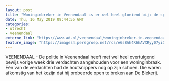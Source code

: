 ```yaml
---
layout: post
title: "Woninginbreker in Veenendaal is er wel heel gloeiend bij: de splinters van het kozijn zitten nog op zijn schoen"
date: Thu, 16 May 2019 09:44:55 GMT
categories: 
- utrecht 
- veenendaal 
externe_link: "https://www.ad.nl/veenendaal/woninginbreker-in-veenendaal-is-er-wel-heel-gloeiend-bij-de-splinters-van-het-kozijn-zitten-nog-op-zijn-schoen~a6ca70ba/"
feature_image: "https://images4.persgroep.net/rcs/e6sBAh4R6hAVXRyy07yiGPHBJh8/diocontent/121268497/_fitwidth/400/?appId=21791a8992982cd8da851550a453bd7f&quality=0.7"
---
```


VEENENDAAL - De politie in Veenendaal heeft met wel heel overtuigend bewijs vorige week drie verdachten aangehouden voor een woninginbraak. Eén van de verdachten had de houtsnippers nog op zijn schoen. Die waren afkomstig van het kozijn dat hij probeerde open te breken aan De Blekerij.
